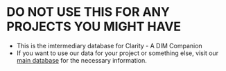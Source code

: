 # DO NOT USE THIS FOR ANY PROJECTS YOU MIGHT HAVE
- This is the imtermediary database for Clarity - A DIM Companion
- If you want to use our data for your project or something else, visit our [main database](https://github.com/Ice-mourne/database-clarity) for the necessary information.
